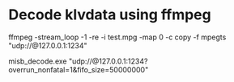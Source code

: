 # Decode klvdata using ffmpeg



ffmpeg -stream_loop -1 -re -i test.mpg -map 0 -c copy -f mpegts "udp://@127.0.0.1:1234"



misb\_decode.exe "udp://@127.0.0.1:1234?overrun\_nonfatal=1\&fifo\_size=50000000"





